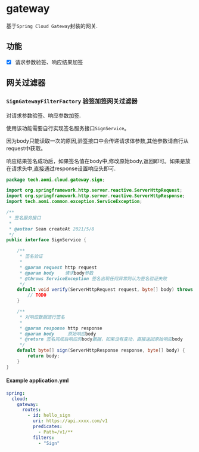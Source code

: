 # gateway

基于`Spring Cloud Gateway`封装的网关.

## 功能

- [x] 请求参数验签、响应结果加签

## 网关过滤器

### `SignGatewayFilterFactory` 验签加签网关过滤器

对请求参数验签、响应参数加签.

使用该功能需要自行实现签名服务接口`SignService`。

因为body只能读取一次的原因,验签接口中会传递请求体参数,其他参数请自行从request中获取。

响应结果签名成功后，如果签名值在body中,修改原始body,返回即可。如果是放在请求头中,直接通过response设置响应头即可.

```java
package tech.aomi.cloud.gateway.sign;

import org.springframework.http.server.reactive.ServerHttpRequest;
import org.springframework.http.server.reactive.ServerHttpResponse;
import tech.aomi.common.exception.ServiceException;

/**
 * 签名服务接口
 *
 * @author Sean createAt 2021/5/8
 */
public interface SignService {

    /**
     * 签名验证
     *
     * @param request http request
     * @param body    请求body参数
     * @throws ServiceException 签名出现任何异常则认为签名验证失败
     */
    default void verify(ServerHttpRequest request, byte[] body) throws ServiceException {
        // TODO
    }

    /**
     * 对响应数据进行签名
     *
     * @param response http response
     * @param body     原始响应body
     * @return 签名完成后响应的body数据，如果没有变动，直接返回原始响应body
     */
    default byte[] sign(ServerHttpResponse response, byte[] body) {
        return body;
    }
}

```



#### Example application.yml

```yaml
spring:
  cloud:
    gateway:
      routes:
        - id: hello_sign
          uri: https://api.xxxx.com/v1
          predicates:
            - Path=/v1/**
          filters:
            - "Sign"

```